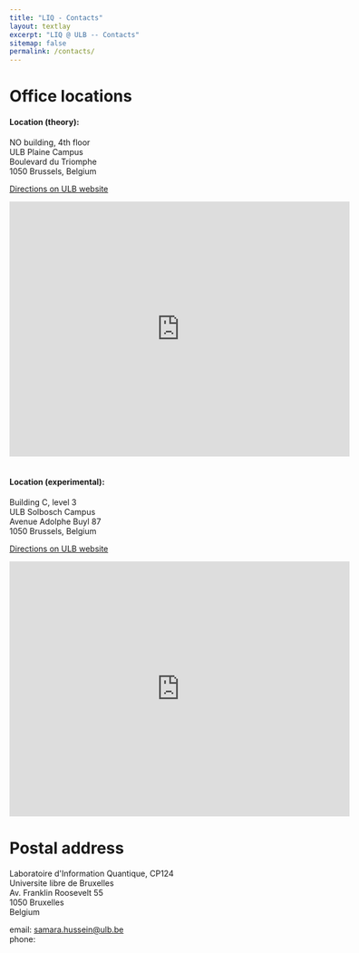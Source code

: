 ```yaml
---
title: "LIQ - Contacts"
layout: textlay
excerpt: "LIQ @ ULB -- Contacts"
sitemap: false
permalink: /contacts/
---
```


# Office locations

<div class="row">
<div class="col-sm-4 clearfix">
  <h4>Location (theory):</h4>
  NO building, 4th floor <br />
  ULB Plaine Campus <br />
  Boulevard du Triomphe <br />
  1050 Brussels, Belgium

  [Directions on ULB website](https://www.ulb.be/en/maps-directions/la-plaine)
</div>

<div class="col-sm-6 clearfix">
  <iframe src="https://www.google.com/maps/embed?pb=!1m14!1m8!1m3!1d1785.4383656817788!2d4.3969105!3d50.8196998!3m2!1i1024!2i768!4f13.1!3m3!1m2!1s0x47c3c4ceab16c2f7%3A0xdce9335a43c9dfb5!2sULB%20Plaine%20-%20Batiment%20NO!5e1!3m2!1sen!2sbe!4v1645543160161!5m2!1sen!2sbe" width="600" height="450" style="border:0;" allowfullscreen="" loading="lazy"></iframe>
</div>
</div>

<br />

<div class="row">
<div class="col-sm-4 clearfix">
  <h4>Location (experimental):</h4>
  Building C, level 3 <br />
  ULB Solbosch Campus <br />
  Avenue Adolphe Buyl 87 <br />
  1050 Brussels, Belgium

  [Directions on ULB website](https://www.ulb.be/en/maps-directions/la-plaine)
</div>

<div class="col-sm-6 clearfix">
  <iframe src="https://www.google.com/maps/embed?pb=!1m18!1m12!1m3!1d1632.9674876245435!2d4.382606780969586!3d50.815560954027525!2m3!1f0!2f0!3f0!3m2!1i1024!2i768!4f13.1!3m3!1m2!1s0x47c3c4c34a9f4e35%3A0x793a4d4c46bb4b6a!2sULB%20Solbosch!5e1!3m2!1sen!2sbe!4v1645548411461!5m2!1sen!2sbe" width="600" height="450" style="border:0;" allowfullscreen="" loading="lazy"></iframe>
</div>
</div>



# Postal address

Laboratoire d'Information Quantique, CP124 <br/>
Universite libre de Bruxelles <br/>
Av. Franklin Roosevelt 55 <br/>
1050 Bruxelles <br/>
Belgium

email: [samara.hussein@ulb.be](mailto:samara.hussein@ulb.be) <br />
phone:
